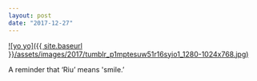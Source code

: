 ```yaml
---
layout: post
date: "2017-12-27"
---
```


[![yo yo]({{ site.baseurl }}/assets/images/2017/tumblr_p1mptesuw51r16syio1_1280-1024x768.jpg)](https://mananamanana.com/ohpiglet/wp-content/uploads/2017/12/tumblr_p1mptesuw51r16syio1_1280.jpg)

A reminder that ‘Riu’ means 'smile.’
